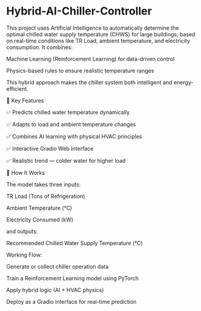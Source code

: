 # Hybrid-AI-Chiller-Controller
This project uses Artificial Intelligence to automatically determine the optimal chilled water supply temperature (CHWS) for large buildings, based on real-time conditions like TR Load, ambient temperature, and electricity consumption.
It combines:

Machine Learning (Reinforcement Learning) for data-driven control

Physics-based rules to ensure realistic temperature ranges

This hybrid approach makes the chiller system both intelligent and energy-efficient.

🧩 Key Features

✅ Predicts chilled water temperature dynamically

✅ Adapts to load and ambient temperature changes

✅ Combines AI learning with physical HVAC principles

✅ Interactive Gradio Web Interface 

✅ Realistic trend — colder water for higher load

🧠 How It Works

The model takes three inputs:

TR Load (Tons of Refrigeration)

Ambient Temperature (°C)

Electricity Consumed (kW)

and outputs:

Recommended Chilled Water Supply Temperature (°C)

Working Flow:

Generate or collect chiller operation data

Train a Reinforcement Learning model using PyTorch

Apply hybrid logic (AI + HVAC physics)

Deploy as a Gradio interface for real-time prediction

